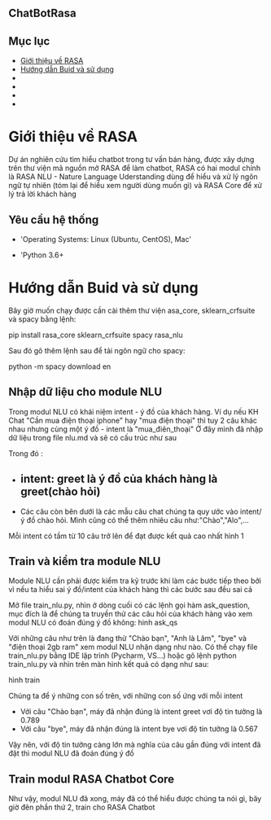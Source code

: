 ## ChatBotRasa

## Mục lục

* [Giới thiệu về RASA](#giới-thiệu-về-RASA)
* [Hướng dẫn Buid và sử dụng](#Hướng-dẫn-Buid-và-sử-dụng)
* []()
* []()
* []()
* []()


# Giới thiệu về RASA

Dự án nghiên cứu tìm hiểu chatbot trong tư vấn bán hàng, được xây dựng trên thư viện mã nguồn mở RASA để làm chatbot, RASA có hai modul chính là RASA NLU - Nature Language Uderstanding dùng để hiểu và xử lý ngôn ngữ tự nhiên (tóm lại để hiểu xem người dùng muốn gì) và RASA Core để xử lý trả lời khách hàng 

## Yêu cầu hệ thống

 * 'Operating Systems: Linux (Ubuntu, CentOS), Mac'
    
 * 'Python 3.6+

# Hướng dẫn Buid và sử dụng

Bây giờ muốn chạy được cần cài thêm thư viện asa_core, sklearn_crfsuite và spacy bằng lệnh:

pip install rasa_core sklearn_crfsuite spacy rasa_nlu

Sau đó gõ thêm lệnh sau để tải ngôn ngữ cho spacy:

python -m spacy download en

## Nhập dữ liệu cho module NLU

Trong modul NLU có khái niệm intent - ý đồ của khách hàng. Ví dụ nếu KH Chat "Cần mua điện thoại iphone" hay "mua điện thoại" thì tuy 2 câu khác nhau nhưng cùng một ý đồ - intent là "mua_điên_thoại"
Ở đây mình đã nhập dữ liệu trong file nlu.md và sẽ có cấu trúc như sau

Trong đó :
* ## intent: greet là ý đồ của khách hàng là greet(chào hỏi)
* Các câu còn bên dưới là các mẫu câu chat chúng ta quy ước vào intent/ý đồ chào hỏi. Mình cũng có thể thêm nhiêu câu như:"Chào","Alo",...

Mỗi intent có tầm từ 10 câu trở lên để đạt được kết quả cao nhất
hình 1
## Train và kiểm tra module NLU
Module NLU cần phải được kiểm tra kỹ trước khi làm các bước tiếp theo bởi vì nếu ta hiểu sai ý đồ/intent của khách hàng thì các bước sau đều sai cả

Mở file train_nlu.py,  nhìn ở dòng cuối có các lệnh gọi hàm ask_question, mục đích là để chúng ta truyền thử các câu hỏi của khách hàng vào xem modul NLU có đoán đúng ý đồ không:
hinh ask_qs

Với những câu như trên là đang thử "Chào bạn", "Anh là Lâm", "bye" và "điện thoại 2gb ram" xem modul NLU nhận dạng như nào. Có thể chạy file train_nlu.py bằng IDE lập trình (Pycharm, VS…) hoặc gõ lệnh python train_nlu.py và nhìn trên màn hình kết quả có dạng như sau:

hình train

Chúng ta để ý những con số trên, với những con số ứng với mỗi intent
 * Với câu "Chào bạn", máy đã nhận đúng là intent greet vơi độ tin tưởng là 0.789
 * Với câu "bye", máy đã nhận đúng là intent bye vơi độ tin tưởng là 0.567

Vậy nên, với độ tin tưởng càng lớn mà nghĩa của câu gần đúng với intent đã đặt thì modul NLU đã đoán đúng ý đồ

## Train modul RASA Chatbot Core

Như vậy, modul NLU đã xong, máy đã có thể hiểu được chúng ta nói gì, bây giờ đên phần thứ 2, train cho RASA Chatbot 
